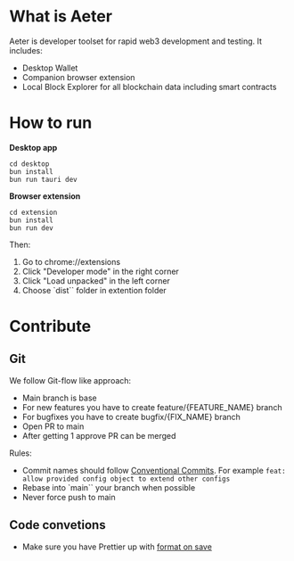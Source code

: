 # What is Aeter

Aeter is developer toolset for rapid web3 development and testing. It includes:
- Desktop Wallet
- Companion browser extension
- Local Block Explorer for all blockchain data including smart contracts

# How to run

**Desktop app**
```
cd desktop
bun install
bun run tauri dev
```

**Browser extension**
```
cd extension
bun install
bun run dev
```
Then:
1. Go to chrome://extensions
2. Click "Developer mode" in the right corner
3. Click "Load unpacked" in the left corner
4. Choose `dist`` folder in extention folder


# Contribute

## Git

We follow Git-flow like approach:
- Main branch is base
- For new features you have to create feature/{FEATURE_NAME} branch
- For bugfixes you have to create bugfix/{FIX_NAME} branch
- Open PR to main
- After getting 1 approve PR can be merged

Rules:
- Commit names should follow [Conventional Commits](https://www.conventionalcommits.org/en/v1.0.0/). For example `feat: allow provided config object to extend other configs`
- Rebase into `main`` your branch when possible
- Never force push to main

## Code convetions

- Make sure you have Prettier up with [format on save](https://www.robinwieruch.de/how-to-use-prettier-vscode/)